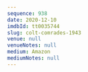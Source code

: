 ```yaml
---
sequence: 938
date: 2020-12-10
imdbId: tt0035744
slug: colt-comrades-1943
venue: null
venueNotes: null
medium: Amazon
mediumNotes: null
---
```

